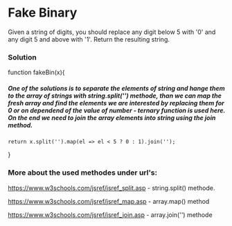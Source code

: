 # Fake Binary

Given a string of digits, you should replace any digit below 5 with '0' and any digit 5 and above with '1'. Return the resulting string.

### Solution

function fakeBin(x){

##### One of the solutions is to separate the elements of string and hange them to the array of strings with string.split('') methode, than we can map the fresh array and find the elements we are interested by replacing them for 0 or on dependend of the value of number - ternary function is used here. On the end we need to join the array elements into string using the join method.

    return x.split('').map(el => el < 5 ? 0 : 1).join('');

}

### More about the used methodes under url's:

https://www.w3schools.com/jsref/jsref_split.asp - string.split() methode.

https://www.w3schools.com/jsref/jsref_map.asp - array.map() method

https://www.w3schools.com/jsref/jsref_join.asp - array.join('') methode
